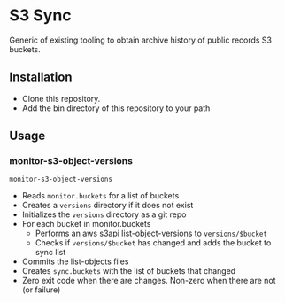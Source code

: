 # S3 Sync

Generic of existing tooling to obtain archive history of public records S3 buckets.

## Installation

* Clone this repository.
* Add the bin directory of this repository to your path

## Usage

### monitor-s3-object-versions

```monitor-s3-object-versions```

* Reads ```monitor.buckets``` for a list of buckets
* Creates a ```versions``` directory if it does not exist
* Initializes the ```versions``` directory as a git repo
* For each bucket in monitor.buckets
  * Performs an aws s3api list-object-versions to ```versions/$bucket```
  * Checks if ```versions/$bucket``` has changed and adds the bucket to sync list
* Commits the list-objects files
* Creates ```sync.buckets``` with the list of buckets that changed
* Zero exit code when there are changes.  Non-zero when there are not (or failure)
